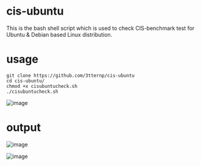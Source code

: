 # cis-ubuntu

This is the bash shell script which is used to check CIS-benchmark test for Ubuntu & 
Debian based Linux distribution. 

# usage 
```
git clone https://github.com/3tternp/cis-ubuntu
cd cis-ubuntu/
chmod +x cisubuntucheck.sh
./cisubuntucheck.sh
```
![image](https://github.com/user-attachments/assets/9ad5be9c-64f5-4599-95e1-84db91573972)



# output
![image](https://github.com/user-attachments/assets/dfaeb4f5-8255-454d-99ef-fe4ede79f9ed)

![image](https://github.com/user-attachments/assets/7161b3dd-cf30-402e-97b2-e955753b72c4)

